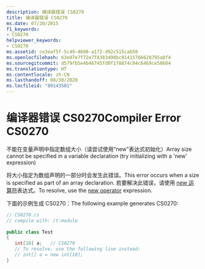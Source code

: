 ```yaml
---
description: 编译器错误 CS0270
title: 编译器错误 CS0270
ms.date: 07/20/2015
f1_keywords:
- CS0270
helpviewer_keywords:
- CS0270
ms.assetid: ce3eaf5f-5c49-4608-a172-d92c515cab50
ms.openlocfilehash: 63e87e7f72e7f8383498bc01415766628795a8f4
ms.sourcegitcommit: d579fb5e4b46745fd0f1f8874c94c6469ce58604
ms.translationtype: HT
ms.contentlocale: zh-CN
ms.lasthandoff: 08/30/2020
ms.locfileid: "89143501"
---
```

# <a name="compiler-error-cs0270"></a><span data-ttu-id="c5012-103">编译器错误 CS0270</span><span class="sxs-lookup"><span data-stu-id="c5012-103">Compiler Error CS0270</span></span>
<span data-ttu-id="c5012-104">不能在变量声明中指定数组大小（请尝试使用“new”表达式初始化）</span><span class="sxs-lookup"><span data-stu-id="c5012-104">Array size cannot be specified in a variable declaration (try initializing with a 'new' expression)</span></span>  
  
 <span data-ttu-id="c5012-105">将大小指定为数组声明的一部分时会发生此错误。</span><span class="sxs-lookup"><span data-stu-id="c5012-105">This error occurs when a size is specified as part of an array declaration.</span></span> <span data-ttu-id="c5012-106">若要解决此错误，请使用 [new 运算符](../operators/new-operator.md)表达式。</span><span class="sxs-lookup"><span data-stu-id="c5012-106">To resolve, use the [new operator](../operators/new-operator.md) expression.</span></span>  
  
 <span data-ttu-id="c5012-107">下面的示例生成 CS0270：</span><span class="sxs-lookup"><span data-stu-id="c5012-107">The following example generates CS0270:</span></span>  
  
```csharp  
// CS0270.cs  
// compile with: /t:module  
  
public class Test  
{  
   int[10] a;   // CS0270  
   // To resolve, use the following line instead:  
   // int[] a = new int[10];  
}  
```
